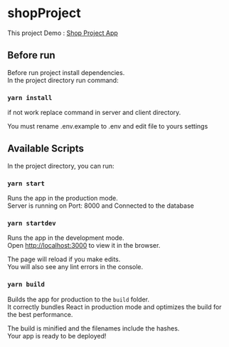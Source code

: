 # shopProject

This project Demo : [Shop Project App](https://shopprojectkb.herokuapp.com/)

## Before run

Before run project install dependencies. <br />
In the project directory run command:

### `yarn install`

if not work replace command in server and client directory. <br />

You must rename .env.example to .env and edit file to yours settings

## Available Scripts

In the project directory, you can run:

### `yarn start`

Runs the app in the production mode. <br />
Server is running on Port: 8000 and Connected to the database

### `yarn startdev`

Runs the app in the development mode.<br />
Open [http://localhost:3000](http://localhost:3000) to view it in the browser.

The page will reload if you make edits.<br />
You will also see any lint errors in the console.

### `yarn build`

Builds the app for production to the `build` folder.<br />
It correctly bundles React in production mode and optimizes the build for the best performance.

The build is minified and the filenames include the hashes.<br />
Your app is ready to be deployed!
